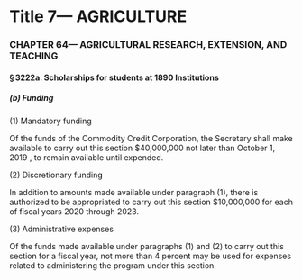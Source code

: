 
# Title 7— AGRICULTURE
### CHAPTER 64— AGRICULTURAL RESEARCH, EXTENSION, AND TEACHING
#### § 3222a. Scholarships for students at 1890 Institutions
##### (b) Funding

(1) Mandatory funding

Of the funds of the Commodity Credit Corporation, the Secretary shall make available to carry out this section $40,000,000 not later than October 1, 2019 , to remain available until expended.

(2) Discretionary funding

In addition to amounts made available under paragraph (1), there is authorized to be appropriated to carry out this section $10,000,000 for each of fiscal years 2020 through 2023.

(3) Administrative expenses

Of the funds made available under paragraphs (1) and (2) to carry out this section for a fiscal year, not more than 4 percent may be used for expenses related to administering the program under this section.

